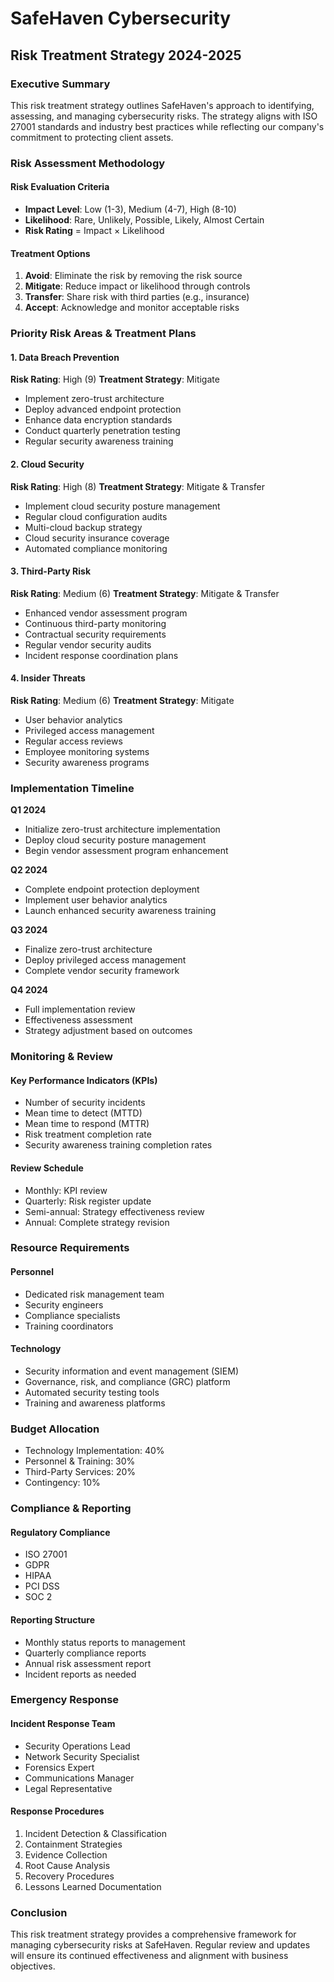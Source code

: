 
# SafeHaven Cybersecurity
## Risk Treatment Strategy 2024-2025

### Executive Summary
This risk treatment strategy outlines SafeHaven's approach to identifying, assessing, and managing cybersecurity risks. The strategy aligns with ISO 27001 standards and industry best practices while reflecting our company's commitment to protecting client assets.

### Risk Assessment Methodology

#### Risk Evaluation Criteria
- **Impact Level**: Low (1-3), Medium (4-7), High (8-10)
- **Likelihood**: Rare, Unlikely, Possible, Likely, Almost Certain
- **Risk Rating** = Impact × Likelihood

#### Treatment Options
1. **Avoid**: Eliminate the risk by removing the risk source
2. **Mitigate**: Reduce impact or likelihood through controls
3. **Transfer**: Share risk with third parties (e.g., insurance)
4. **Accept**: Acknowledge and monitor acceptable risks

### Priority Risk Areas & Treatment Plans

#### 1. Data Breach Prevention
**Risk Rating**: High (9)
**Treatment Strategy**: Mitigate
- Implement zero-trust architecture
- Deploy advanced endpoint protection
- Enhance data encryption standards
- Conduct quarterly penetration testing
- Regular security awareness training

#### 2. Cloud Security
**Risk Rating**: High (8)
**Treatment Strategy**: Mitigate & Transfer
- Implement cloud security posture management
- Regular cloud configuration audits
- Multi-cloud backup strategy
- Cloud security insurance coverage
- Automated compliance monitoring

#### 3. Third-Party Risk
**Risk Rating**: Medium (6)
**Treatment Strategy**: Mitigate & Transfer
- Enhanced vendor assessment program
- Continuous third-party monitoring
- Contractual security requirements
- Regular vendor security audits
- Incident response coordination plans

#### 4. Insider Threats
**Risk Rating**: Medium (6)
**Treatment Strategy**: Mitigate
- User behavior analytics
- Privileged access management
- Regular access reviews
- Employee monitoring systems
- Security awareness programs

### Implementation Timeline

**Q1 2024**
- Initialize zero-trust architecture implementation
- Deploy cloud security posture management
- Begin vendor assessment program enhancement

**Q2 2024**
- Complete endpoint protection deployment
- Implement user behavior analytics
- Launch enhanced security awareness training

**Q3 2024**
- Finalize zero-trust architecture
- Deploy privileged access management
- Complete vendor security framework

**Q4 2024**
- Full implementation review
- Effectiveness assessment
- Strategy adjustment based on outcomes

### Monitoring & Review

#### Key Performance Indicators (KPIs)
- Number of security incidents
- Mean time to detect (MTTD)
- Mean time to respond (MTTR)
- Risk treatment completion rate
- Security awareness training completion rates

#### Review Schedule
- Monthly: KPI review
- Quarterly: Risk register update
- Semi-annual: Strategy effectiveness review
- Annual: Complete strategy revision

### Resource Requirements

#### Personnel
- Dedicated risk management team
- Security engineers
- Compliance specialists
- Training coordinators

#### Technology
- Security information and event management (SIEM)
- Governance, risk, and compliance (GRC) platform
- Automated security testing tools
- Training and awareness platforms

### Budget Allocation
- Technology Implementation: 40%
- Personnel & Training: 30%
- Third-Party Services: 20%
- Contingency: 10%

### Compliance & Reporting

#### Regulatory Compliance
- ISO 27001
- GDPR
- HIPAA
- PCI DSS
- SOC 2

#### Reporting Structure
- Monthly status reports to management
- Quarterly compliance reports
- Annual risk assessment report
- Incident reports as needed

### Emergency Response

#### Incident Response Team
- Security Operations Lead
- Network Security Specialist
- Forensics Expert
- Communications Manager
- Legal Representative

#### Response Procedures
1. Incident Detection & Classification
2. Containment Strategies
3. Evidence Collection
4. Root Cause Analysis
5. Recovery Procedures
6. Lessons Learned Documentation

### Conclusion
This risk treatment strategy provides a comprehensive framework for managing cybersecurity risks at SafeHaven. Regular review and updates will ensure its continued effectiveness and alignment with business objectives.

